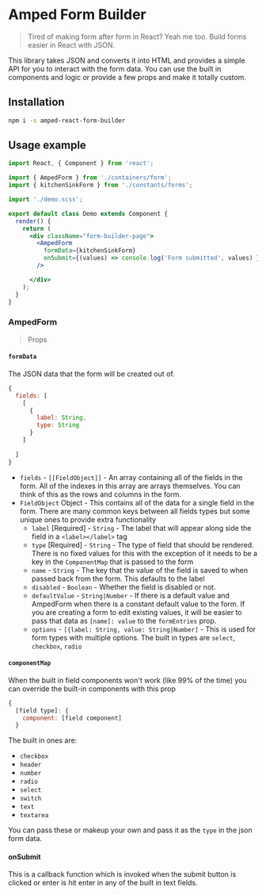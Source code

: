 # Amped Form Builder
> Tired of making form after form in React? Yeah me too. Build forms easier in React with JSON.

This library takes JSON and converts it into HTML and provides a simple API for you to interact with the form data. You can use the built in components and logic or provide a few props and make it totally custom.

## Installation

```sh
npm i -s amped-react-form-builder
```

## Usage example

```jsx harmony
import React, { Component } from 'react';

import { AmpedForm } from './containers/form';
import { kitchenSinkForm } from './constants/forms';

import './demo.scss';

export default class Demo extends Component {
  render() {
    return (
      <div className="form-builder-page">
        <AmpedForm
          formData={kitchenSinkForm}
          onSubmit={(values) => console.log('Form submitted', values) }
        />

      </div>
    );
  }
}
```

### AmpedForm
> Props
#### `formData`
The JSON data that the form will be created out of.

```javascript
{
  fields: [ 
    [
      {
        label: String,
        type: String
      }
    ]
    
  ]
}

```

- `fields` - `[[FieldObject]]` - An array containing all of the fields in the form. All of the indexes in this array are arrays themselves. You can think of this as the rows and columns in the form.
- `FieldObject` Object - This contains all of the data for a single field in the form. There are many common keys between all fields types but some unique ones to provide extra functionality
  - `label` [Required] - `String` - The label that will appear along side the field in a `<label></label>` tag
  - `type` [Required] - `String` - The type of field that should be rendered. There is no fixed values for this with the exception of it needs to be a key in the `ComponentMap` that is passed to the form
  - `name` - `String` - The key that the value of the field is saved to when passed back from the form. This defaults to the label
  - `disabled` - `Boolean` - Whether the field is disabled or not.
  - `defaultValue` - `String|Number` - If there is a default value and AmpedForm when there is a constant default value to the form. If you are creating a form to edit existing values, it will be easier to pass that data as `[name]: value` to the `formEntries` prop.
  - `options` - `[{label: String, value: String|Number]` - This is used for form types with multiple options. The built in types are `select`, `checkbox`, `radio`

#### `componentMap`

When the built in field components won't work (like 99% of the time) you can override the built-in components with this prop
```javascript
{
  [field type]: {
    component: [field component]
  }
```

The built in ones are:
 - `checkbox`
 - `header`
 - `number`
 - `radio`
 - `select`
 - `switch`
 - `text`
 - `textarea`

You can pass these or makeup your own and pass it as the `type` in the json form data.

#### onSubmit

This is a callback function which is invoked when the submit button is clicked or enter is hit enter in any of the built in text fields.


